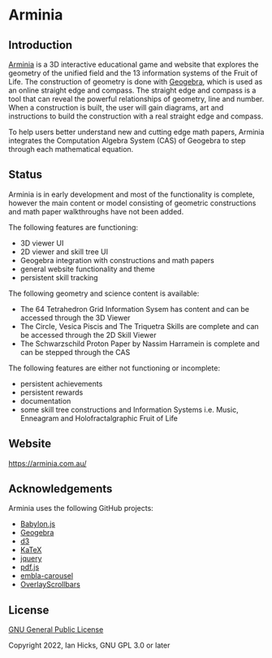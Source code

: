 # Arminia

## Introduction

[Arminia](https://arminia.com.au/) is a 3D interactive educational game and website that explores the geometry of the unified field and the 13 information systems of the Fruit of Life. The construction of geometry is done with [Geogebra](https://www.geogebra.org/), which is used as an online straight edge and compass. The straight edge and compass is a tool that can reveal the powerful relationships of geometry, line and number. When a construction is built, the user will gain diagrams, art and instructions to build the construction with a real straight edge and compass.

To help users better understand new and cutting edge math papers, Arminia integrates the Computation Algebra System (CAS) of Geogebra to step through each mathematical equation.

## Status

Arminia is in early development and most of the functionality is complete, however the main content or model consisting of geometric constructions and math paper walkthroughs have not been added. 

The following features are functioning:
- 3D viewer UI
- 2D viewer and skill tree UI
- Geogebra integration with constructions and math papers
- general website functionality and theme
- persistent skill tracking

The following geometry and science content is available:
- The 64 Tetrahedron Grid Information Sysem has content and can be accessed through the 3D Viewer
- The Circle, Vesica Piscis and The Triquetra Skills are complete and can be accessed through the 2D Skill Viewer
- The Schwarzschild Proton Paper by Nassim Harramein is complete and can be stepped through the CAS

The following features are either not functioning or incomplete:
- persistent achievements
- persistent rewards
- documentation
- some skill tree constructions and Information Systems i.e. Music, Enneagram and Holofractalgraphic Fruit of Life

## Website

https://arminia.com.au/

## Acknowledgements

Arminia uses the following GitHub projects:
- [Babylon.js](https://github.com/BabylonJS)
- [Geogebra](https://github.com/geogebra/geogebra)
- [d3](https://github.com/d3/d3)
- [KaTeX](https://github.com/KaTeX/KaTeX)
- [jquery](https://github.com/jquery/jquery)
- [pdf.js](https://github.com/mozilla/pdf.js/)
- [embla-carousel](https://github.com/davidjerleke/embla-carousel)
- [OverlayScrollbars](https://github.com/KingSora/OverlayScrollbars)


## License

[GNU General Public License](http://www.gnu.org/licenses/)

Copyright 2022, Ian Hicks, GNU GPL 3.0 or later



